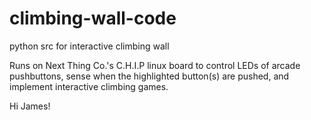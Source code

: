 # climbing-wall-code

python src for interactive climbing wall

Runs on Next Thing Co.'s C.H.I.P linux board to control LEDs of arcade pushbuttons, sense when the highlighted button(s) are pushed, 
and implement interactive climbing games.

Hi James!

